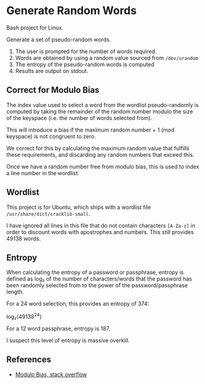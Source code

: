 # Generate Random Words
Bash project for Linux.

Generate a set of pseudo-random words.

1. The user is prompted for the number of words required.
2. Words are obtained by using a random value sourced from `/dev/urandom`
3. The entropy of the pseudo-random words is computed
4. Results are output on stdout.

Correct for Modulo Bias
-----------------------
The index value used to select a word from the wordlist pseudo-randomly is computed by taking the remainder of the random number modulo the size of the keyspace (i.e. the number of words selected from).

This will introduce a bias if the maximum random number + 1 (mod keyspace) is not congruent to zero.

We correct for this by calculating the maximum random value that fulfills these requirements, and discarding any random numbers that exceed this.

Once we have a random number free from modulo bias, this is used to index a line number in the wordlist.

Wordlist
--------
This project is for Ubuntu, which ships with a wordlist file `/usr/share/dict/cracklib-small`.

I have ignored all lines in this file that do not contain characters `[A-Za-z]` in order to discount words with apostrophes and numbers. This still provides 49138 words.

Entropy
-------
When calculating the entropy of a password or passphrase, entropy is defined as log₂ of the number of characters/words that the password has been randomly selected from to the power of the password/passphrase length.

For a 24 word selection, this provides an entropy of 374:

log₂(49138<sup>24</sup>)

For a 12 word passphrase, entropy is 187.

I suspect this level of entropy is massive overkill.

References
----------
* [Modulo Bias, stack overflow][2]

[1]: https://blog.webernetz.net/password-strengthentropy-characters-vs-words/
[2]: https://stackoverflow.com/questions/10984974/why-do-people-say-there-is-modulo-bias-when-using-a-random-number-generator
